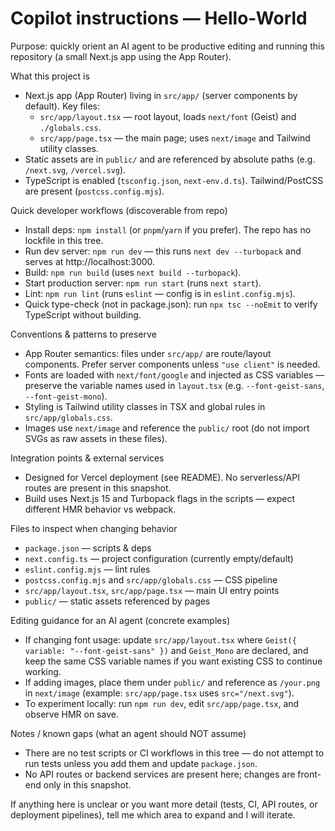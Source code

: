 <!--
Repository-specific instructions for AI coding agents.
Keep this short — ~20-50 lines — and focused on discoverable facts in the codebase.
-->

# Copilot instructions — Hello-World

Purpose: quickly orient an AI agent to be productive editing and running this repository (a small Next.js app using the App Router).

What this project is
- Next.js app (App Router) living in `src/app/` (server components by default). Key files:
  - `src/app/layout.tsx` — root layout, loads `next/font` (Geist) and `./globals.css`.
  - `src/app/page.tsx` — the main page; uses `next/image` and Tailwind utility classes.
- Static assets are in `public/` and are referenced by absolute paths (e.g. `/next.svg`, `/vercel.svg`).
- TypeScript is enabled (`tsconfig.json`, `next-env.d.ts`). Tailwind/PostCSS are present (`postcss.config.mjs`).

Quick developer workflows (discoverable from repo)
- Install deps: `npm install` (or `pnpm`/`yarn` if you prefer). The repo has no lockfile in this tree.
- Run dev server: `npm run dev` — this runs `next dev --turbopack` and serves at http://localhost:3000.
- Build: `npm run build` (uses `next build --turbopack`).
- Start production server: `npm run start` (runs `next start`).
- Lint: `npm run lint` (runs `eslint` — config is in `eslint.config.mjs`).
- Quick type-check (not in package.json): run `npx tsc --noEmit` to verify TypeScript without building.

Conventions & patterns to preserve
- App Router semantics: files under `src/app/` are route/layout components. Prefer server components unless `"use client"` is needed.
- Fonts are loaded with `next/font/google` and injected as CSS variables — preserve the variable names used in `layout.tsx` (e.g. `--font-geist-sans`, `--font-geist-mono`).
- Styling is Tailwind utility classes in TSX and global rules in `src/app/globals.css`.
- Images use `next/image` and reference the `public/` root (do not import SVGs as raw assets in these files).

Integration points & external services
- Designed for Vercel deployment (see README). No serverless/API routes are present in this snapshot.
- Build uses Next.js 15 and Turbopack flags in the scripts — expect different HMR behavior vs webpack.

Files to inspect when changing behavior
- `package.json` — scripts & deps
- `next.config.ts` — project configuration (currently empty/default)
- `eslint.config.mjs` — lint rules
- `postcss.config.mjs` and `src/app/globals.css` — CSS pipeline
- `src/app/layout.tsx`, `src/app/page.tsx` — main UI entry points
- `public/` — static assets referenced by pages

Editing guidance for an AI agent (concrete examples)
- If changing font usage: update `src/app/layout.tsx` where `Geist({ variable: "--font-geist-sans" })` and `Geist_Mono` are declared, and keep the same CSS variable names if you want existing CSS to continue working.
- If adding images, place them under `public/` and reference as `/your.png` in `next/image` (example: `src/app/page.tsx` uses `src="/next.svg"`).
- To experiment locally: run `npm run dev`, edit `src/app/page.tsx`, and observe HMR on save.

Notes / known gaps (what an agent should NOT assume)
- There are no test scripts or CI workflows in this tree — do not attempt to run tests unless you add them and update `package.json`.
- No API routes or backend services are present here; changes are front-end only in this snapshot.

If anything here is unclear or you want more detail (tests, CI, API routes, or deployment pipelines), tell me which area to expand and I will iterate.

